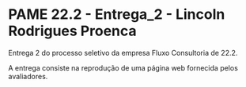 # PAME 22.2 - Entrega_2 - Lincoln Rodrigues Proenca
Entrega 2 do processo seletivo da empresa Fluxo Consultoria de 22.2.

A entrega consiste na reprodução de uma página web fornecida pelos avaliadores.
